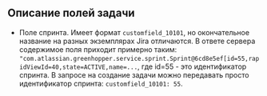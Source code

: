 ## Описание полей задачи

* Поле спринта. Имеет формат `customfield_10101`, но окончательное название
  на разных экземплярах Jira отличаются. В ответе сервера содержимое поля
  приходит примерно таким:
  `"com.atlassian.greenhopper.service.sprint.Sprint@6cd8e5ef[id=55,rapidViewId=40,state=ACTIVE,name=...`,
  где id=55 - это идентификатор спринта. В запросе на создание задачи можно
  передавать просто идентификатор спринта: `customfield_10101: 55`.
